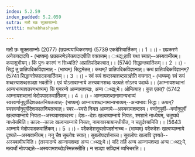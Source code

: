 ```yaml
---
index: 5.2.59
index_padded: 5.2.059
sutra: मतौ च्छः सूक्तसाम्नोः
vritti: mahabhashyam

---
```

 मतौ छः सूक्तसाम्नोः (2077) (छप्रत्ययाधिकरणम्) (5739 एकदेशिवार्तिकम्।। 1 ।।) - छप्रकरणे अनेकपदादपि - (भाष्यम्) छप्रकरणेऽनेकपदादपीति वक्तव्यम्। ःथ्द्य;हापि यथा स्यात्--अस्यवामीयम्। कयाशुभीयम्। किं पुनः कारणं न सिध्यति? अप्रातिपदिकत्वात्।। (5740 सिद्धान्तवार्तिकम्।। 2 ।।) - सिद्धं तु प्रातिपदिकविज्ञानात् - (भाष्यम्) सिद्धमेतत्। कथम्? प्रातिपदिकविज्ञानात्। कथं प्रातिपदिकविज्ञानम्? (5741 सिद्धान्तोपपादकवार्तिकम्।। 3 ।।) - स्वं रूपं शब्दस्याशब्दसञ्ज्ञेति वचनात् - (भाष्यम्) स्वं रूपं शब्दस्याशब्दसञ्ज्ञा भवतीति। एवं योऽसावाम्नाये अस्यवामशब्दः पठ्यते सोऽस्य पदार्थः।। (आम्नायशब्दानां आन्यभाव्यावतरणभाष्यम्) किं पुनरन्ये आम्नायशब्दाः, अन्य ःथ्द्य;मे। ओमित्याह। कुत एतत्? (5742 आम्नायशब्दानां भेदोपपादकवार्तिकम्।। 4 ।।) - आम्नायशब्दानामान्यभाव्यं स्वरवर्णानुपूर्वीदेशकालनियतत्वात्- (भाष्यम्) आम्नायशब्दानामान्यभाव्यम्--अन्यभावः सिद्धः। कथम्? स्वरवर्णानुपूर्वीदेशकालनियतत्वात्। स्वर--स्वरो नियत आम्नाये--अस्यवामशब्दस्य। वर्णानुपूर्वी--वर्णानुपूर्वी खल्वप्याम्नाये नियता--अस्यवामशब्दस्य। देशः--देशः खल्वप्याम्नाये नियतः, श्मशाने नाध्येयम्, चतुष्पथे नाध्येयमिति। कालः--कालः खल्वप्याम्नाये नियतः, नामावास्यायामधीयीत, न चतुर्दश्यामिति।। (5643 आम्नाये भेदोपपादकवार्तिकम्।। 5 ।।) - पदैकदेशसुबलोपदर्शनाच्च - (भाष्यम्) पदैकदेशः खल्वप्याम्नाये दृश्यते--अस्यवामीयम्। ननु चैष सुब्लोपः स्यात्। सुबलोपदर्शनाच्च। सुबलोपः खल्वपि दृश्यते--अस्यवामीयमिति। (तस्मादन्ये आम्नायशब्दा अन्य ःथ्द्य;मे।) यदि तर्हि अन्य आम्नायशब्दा अन्य ःथ्द्य;मे, मत्वर्थो नोपपद्यते--अस्यवामशब्दोऽस्मिन्नस्तीति। न सञ्ज्ञा सञ्ज्ञिनं व्यभिचरति।। 